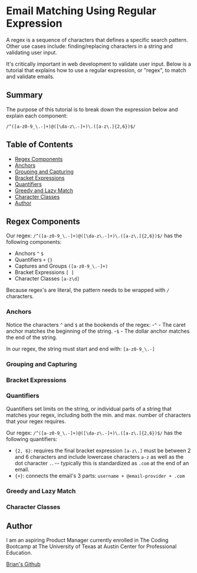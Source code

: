 # Email Matching Using Regular Expression

A regex is a sequence of characters that defines a specific search pattern. Other use cases include: finding/replacing characters in a string and validating user input.

It's critically important in web development to validate user input. Below is a tutorial that explains how to use a regular expression, or "regex", to match and validate emails.

## Summary

The purpose of this tutorial is to break down the expression below and explain each component:

`/^([a-z0-9_\.-]+)@([\da-z\.-]+)\.([a-z\.]{2,6})$/` 


## Table of Contents

- [Regex Components](#regex-components)
- [Anchors](#anchors)
- [Grouping and Capturing](#grouping-and-capturing)
- [Bracket Expressions](#bracket-expressions)
- [Quantifiers](#quantifiers)
- [Greedy and Lazy Match](#greedy-and-lazy-match)
- [Character Classes](#character-classes)
- [Author](#author)

## Regex Components

Our regex: `/^([a-z0-9_\.-]+)@([\da-z\.-]+)\.([a-z\.]{2,6})$/` has the following components:
- Anchors `^` `$`
- Quantifiers `+` `{}`
- Captures and Groups `([a-z0-9_\.-]+)`
- Bracket Expressions `[ ]`
- Character Classes `[a-z\d]`

Because regex's are literal, the pattern needs to be wrapped with `/` characters.

### Anchors
Notice the characters `^` and `$` at the bookends of the regex:
-`^` - The caret anchor matches the beginning of the string.
-`$` - The dollar anchor matches the end of the string.

In our regex, the string must start and end with: `[a-z0-9_\.-]`

### Grouping and Capturing

### Bracket Expressions

### Quantifiers
Quantifiers set limits on the string, or individual parts of a string that matches your regex, including both the min. and max. number of characters that your regex requires.

Our regex: `/^([a-z0-9_\.-]+)@([\da-z\.-]+)\.([a-z\.]{2,6})$/` has the following quantifiers:
- `{2, 6}`: requires the final bracket expression `[a-z\.]` must be between 2 and 6 characters and include lowercase characters `a-z` as well as the dot character `.`.
-- typically this is standardized as `.com` at the end of an email.
- `{+}`: connects the email's 3 parts: `username + @email-provider + .com`

### Greedy and Lazy Match

### Character Classes

## Author

I am an aspiring Product Manager currently enrolled in The Coding Bootcamp at The University of Texas at Austin Center for Professional Education.

[Brian's Github](https://github.com/BrianLalli)
